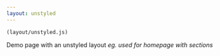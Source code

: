 ```yaml
---
layout: unstyled
---
```


`(layout/unstyled.js)`

Demo page with an unstyled layout *eg. used for homepage with sections*

<DemoComponent data={testData} />